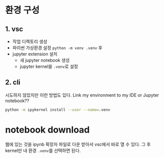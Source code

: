 # 환경 구성
## 1. vsc
- 작업 디렉토리 생성
- 파이썬 가상환경 설정 `python -m venv .venv` 후
- jupyter extension 설치
	- 새 jupyter notebook 생성
	- jupyter kernel을 `.venv`로 설정
## 2. cli
시도하지 않았지만 이런 방법도 있다.
Link my environment to my IDE or Jupyter notebook??
```bash
python -m ipykernel install --user --name=.venv
```

# notebook download
웹에 있는 것을 ipynb 확장자 파일로 다운 받아서 vsc에서 바로 열 수 있다. 그 후 kernel만 내 환경 `.venv`를 선택하면 된다.